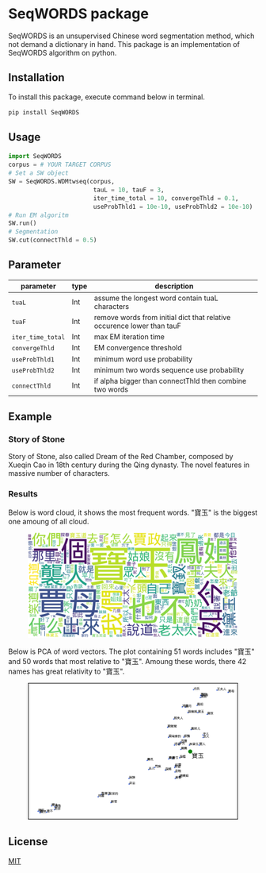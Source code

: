 # SeqWORDS package
SeqWORDS is an unsupervised Chinese word segmentation method, which not demand a dictionary in hand. This package is an implementation of SeqWORDS algorithm on python.
## Installation
To install this package, execute command below in terminal.
```bash
pip install SeqWORDS
```
## Usage
```python
import SeqWORDS
corpus = # YOUR TARGET CORPUS
# Set a SW object
SW = SeqWORDS.WDMtwseq(corpus, 
                        tauL = 10, tauF = 3, 
                        iter_time_total = 10, convergeThld = 0.1, 
                        useProbThld1 = 10e-10, useProbThld2 = 10e-10)
# Run EM algoritm
SW.run()
# Segmentation
SW.cut(connectThld = 0.5)
```
## Parameter
| parameter        | type | description                                      |
| ---------------- | ---  | ------------------------------------------------ |
| `tuaL`           | Int  | assume the longest word contain tuaL characters|
| `tuaF`           | Int  | remove words from initial dict that relative occurence lower than tauF|
| `iter_time_total`| Int  | max EM iteration time |
| `convergeThld`   | Int  | EM convergence threshold |
| `useProbThld1`   | Int  |  minimum word use probability|
| `useProbThld2`   | Int  |  minimum two words sequence use probability|
| `connectThld`    | Int  | if alpha bigger than connectThld then combine two words|
## Example
### Story of Stone
Story of Stone, also called Dream of the Red Chamber, composed by Xueqin Cao in 18th century during the Qing dynasty. The novel features in massive number of characters.
### Results
Below is word cloud, it shows the most frequent words. "寶玉" is the biggest one amoung of all cloud. 
<figure>
<img src="SeqWORDS_cloud.png"
    alt="SeqWORDS_cloud"
    style="margin-right: 10px;" />

</figure>

Below is PCA of word vectors. The plot containing 51 words includes "寶玉" and 50 words that most relative to "寶玉". Amoung these words, there 42 names has great relativity to "寶玉". 

<figure>
<img src="010_word2vec_SeqWORDS.png"
    alt="010_word2vec_SeqWORDS"
    style="margin-right: 10px;" />
<figcaption> </figcaption>
</figure>

## License
[MIT](https://choosealicense.com/licenses/mit/)
